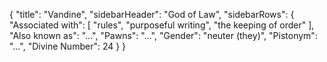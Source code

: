 {
	"title": "Vandine",
	"sidebarHeader": "God of Law",
	"sidebarRows": {
		"Associated with": [ "rules", "purposeful writing", "the keeping of order" ],
		"Also known as": "...",
		"Pawns": "...",
		"Gender": "neuter (they)",
		"Pistonym": "...",
		"Divine Number": 24
	}
}